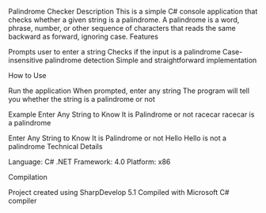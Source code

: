 Palindrome Checker
Description
This is a simple C# console application that checks whether a given string is a palindrome. A palindrome is a word, phrase, number, or other sequence of characters that reads the same backward as forward, ignoring case.
Features

Prompts user to enter a string
Checks if the input is a palindrome
Case-insensitive palindrome detection
Simple and straightforward implementation

How to Use

Run the application
When prompted, enter any string
The program will tell you whether the string is a palindrome or not

Example
Enter Any String to Know It is Palindrome or not
racecar
racecar is a palindrome

Enter Any String to Know It is Palindrome or not
Hello
Hello is not a palindrome
Technical Details

Language: C#
.NET Framework: 4.0
Platform: x86

Compilation

Project created using SharpDevelop 5.1
Compiled with Microsoft C# compiler

